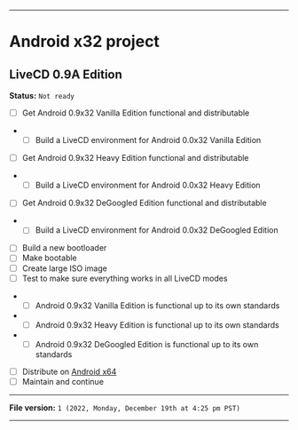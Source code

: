 
***

# Android x32 project

## LiveCD 0.9A Edition

**Status:** `Not ready`

- [ ] Get Android 0.9x32 Vanilla Edition functional and distributable
- - [ ] Build a LiveCD environment for Android 0.0x32 Vanilla Edition
- [ ] Get Android 0.9x32 Heavy Edition functional and distributable
- - [ ] Build a LiveCD environment for Android 0.0x32 Heavy Edition
- [ ] Get Android 0.9x32 DeGoogled Edition functional and distributable
- - [ ] Build a LiveCD environment for Android 0.0x32 DeGoogled Edition
- [ ] Build a new bootloader
- [ ] Make bootable
- [ ] Create large ISO image
- [ ] Test to make sure everything works in all LiveCD modes
- - [ ] Android 0.9x32 Vanilla Edition is functional up to its own standards
- - [ ] Android 0.9x32 Heavy Edition is functional up to its own standards
- - [ ] Android 0.9x32 DeGoogled Edition is functional up to its own standards
- [ ] Distribute on [Android x64](https://archive.org/details/@android-x64)
- [ ] Maintain and continue

***

**File version:** `1 (2022, Monday, December 19th at 4:25 pm PST)`

***
